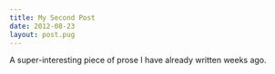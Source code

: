 ```yaml
---
title: My Second Post
date: 2012-08-23
layout: post.pug
---
```


A super-interesting piece of prose I have already written weeks ago.
